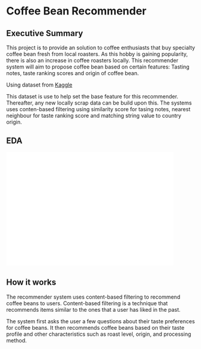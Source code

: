 # Coffee Bean Recommender

## Executive Summary
This project is to provide an solution to coffee enthusiasts that buy specialty coffee bean fresh from local roasters. As this hobby is gaining popularity, there is also an increase in coffee roasters locally. This recommender system will aim to propose coffee bean based on certain features: Tasting notes, taste ranking scores and origin of coffee bean.

Using dataset from [Kaggle](https://www.kaggle.com/datasets/hanifalirsyad/coffee-scrap-coffeereview)

This dataset is use to help set the base feature for this recommender. Thereafter, any new locally scrap data can be build upon this. The systems uses conten-based filtering using similarity score for tasing notes, nearest neighbour for taste ranking score and matching string value to country origin.

## EDA
![alt text](./chart/roaster_country.png)


## How it works
The recommender system uses content-based filtering to recommend coffee beans to users. Content-based filtering is a technique that recommends items similar to the ones that a user has liked in the past.

The system first asks the user a few questions about their taste preferences for coffee beans. It then recommends coffee beans based on their taste profile and other characteristics such as roast level, origin, and processing method.
